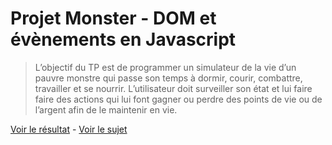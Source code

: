 # Projet Monster - DOM et évènements en Javascript

> L’objectif du TP est de programmer un simulateur de la vie d’un pauvre monstre qui passe son temps à dormir,
courir, combattre, travailler et se nourrir. L’utilisateur doit surveiller son état et lui faire faire des actions qui lui font
gagner ou perdre des points de vie ou de l’argent afin de le maintenir en vie.

[Voir le résultat](https://remi-choffat.fr/Projet_Monster) - [Voir le sujet](sujet-monster.pdf)
